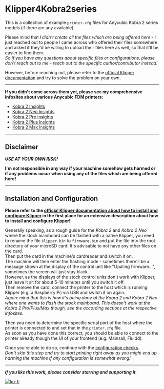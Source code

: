# Klipper4Kobra2series
This is a collection of example `printer.cfg` files for Anycubic Kobra 2 series models (if there are any available).  

Please mind that *I didn't create all the files which are being offered here* - I just reached out to people I came across who offered their files somewhere and asked if they'd be willing to upload their files here as well, so that it'll be easier to find them.  
*So if you have any questions about specific files or configurations, please don't reach out to me - reach out to the specific author/contributor instead!*  
 
However, before reaching out, please refer to the [official Klipper documentation](https://www.klipper3d.org/) and try to solve the problem on your own. 

---

**If you didn't come across them yet, please see my comprehensive infosites about various Anycubic FDM printers:**  
- [Kobra 2 Insights](https://1coderookie.github.io/Kobra2Insights/)  
- [Kobra 2 Neo Insights](https://1coderookie.github.io/Kobra2NeoInsights/)  
- [Kobra 2 Pro Insights](https://1coderookie.github.io/Kobra2ProInsights/)  
- [Kobra 2 Plus Insights](https://1coderookie.github.io/Kobra2PlusInsights/)  
- [Kobra 2 Max Insights](https://1coderookie.github.io/Kobra2MaxInsights/)  

---

## Disclaimer  

***USE AT YOUR OWN RISK!***  

**I'm not responsible in any way if your machine somehow gets harmed or if any problems occur when using any of the files which are being offered here!**  

---

## Installation and Configuration  

**Please refer to the [official Klipper documentation about how to install and configure Klipper](https://www.klipper3d.org/Installation.html) in the first place for an extensive description about how to install and configure Klipper!**  

Generally speaking, as a rough guide for the *Kobra 2* and *Kobra 2 Neo* where the stock mainboard can be flashed with a native Klipper, you need to rename the file `klipper.bin` to `firmware.bin` and put the file into the root directory of your microSD card. It's advisable to not have any other files on the card.  
Then put the card in the machine's cardreader and switch it on.  
The machine will then enter the flashing mode - sometimes there'll be a message shown at the display of the control unit like "Upating firmware...", sometimes the screen will just stay black.  
However, as the displays of the stock control units don't work with Klipper, just leave it sit for about 5-10 minutes until you switch it off.  
Then remove the card, connect the printer to the host which is running Klipper (e.g. a Raspberry Pi) via USB and switch it on again.  
*Again: mind that this is how it's being done at the Kobra 2 and Kobra 2 Neo where one wants to flash the stock mainboard. This doesn't work at the Kobra 2 Pro/Plus/Max though, see the according sections at the respective infosites.*   

Then you need to determine the specific serial port of the host where the printer is connected to and set that in the `printer.cfg` file.  
As soon as you have done this correct, you should be able to connect to the printer already though the UI of your frontend (e.g. Mainsail, Fluidd).  

Once you're able to do so, continue with the [configuration checks](https://www.klipper3d.org/Config_checks.html).  
*Don't skip this step and try to start printing right away as you might end up harming the machine if any configuration is somewhat wrong!*  

---

***If you like this work, please consider starring and supporting it.***  

[![ko-fi](https://ko-fi.com/img/githubbutton_sm.svg)](https://ko-fi.com/U6U5NPB51)  

